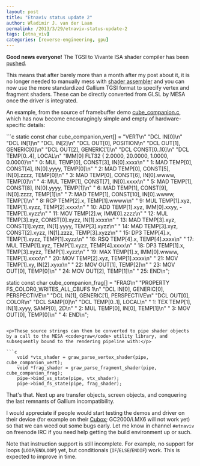 ```yaml
---
layout: post
title: "Etnaviv status update 2"
author: Wladimir J. van der Laan
permalink: /2013/3/29/etnaviv-status-update-2
tags: [etna_viv]
categories: [reverse-engineering, gpu]
---
```

<intro>
<p><strong>Good news everyone!</strong> The TGSI to Vivante ISA shader compiler has been <a href="https://github.com/laanwj/etna_viv">pushed</a>.</p>

<p>This means that after barely more than a month after my post about it, it is no longer needed to manually mess with <a href="/2013/2/26/using-the-etnaviv-shader-assembler">shader assembler</a> and you can now use the more standardized Gallium TGSI format to specify vertex and fragment shaders. These can be directly converted from GLSL by MESA once the driver is integrated.</p>
</intro>

<p>An example, from the source of framebuffer demo <a href="https://github.com/laanwj/etna_viv/blob/master/native/fb/cube_companion.c">cube_companion.c</a>, which has now become encouragingly simple and empty of hardware-specific details:</p>
```c
static const char cube_companion_vert[] = 
"VERT\n"
"DCL IN[0]\n"
"DCL IN[1]\n"
"DCL IN[2]\n"
"DCL OUT[0], POSITION\n"
"DCL OUT[1], GENERIC[0]\n"
"DCL OUT[2], GENERIC[1]\n"
"DCL CONST[0..10]\n"
"DCL TEMP[0..4], LOCAL\n"
"IMM[0] FLT32 {    2.0000,    20.0000,     1.0000,     0.0000}\n"
"  0: MUL TEMP[0], CONST[3], IN[0].xxxx\n"
"  1: MAD TEMP[0], CONST[4], IN[0].yyyy, TEMP[0]\n"
"  2: MAD TEMP[0], CONST[5], IN[0].zzzz, TEMP[0]\n"
"  3: MAD TEMP[0], CONST[6], IN[0].wwww, TEMP[0]\n"
"  4: MUL TEMP[1], CONST[7], IN[0].xxxx\n"
"  5: MAD TEMP[1], CONST[8], IN[0].yyyy, TEMP[1]\n"
"  6: MAD TEMP[1], CONST[9], IN[0].zzzz, TEMP[1]\n"
"  7: MAD TEMP[1], CONST[10], IN[0].wwww, TEMP[1]\n"
"  8: RCP TEMP[2].x, TEMP[1].wwww\n"
"  9: MUL TEMP[1].xyz, TEMP[1].xyzz, TEMP[2].xxxx\n"
" 10: ADD TEMP[1].xyz, IMM[0].xxyy, -TEMP[1].xyzz\n"
" 11: MOV TEMP[2].w, IMM[0].zzzz\n"
" 12: MUL TEMP[3].xyz, CONST[0].xyzz, IN[1].xxxx\n"
" 13: MAD TEMP[3].xyz, CONST[1].xyzz, IN[1].yyyy, TEMP[3].xyzz\n"
" 14: MAD TEMP[3].xyz, CONST[2].xyzz, IN[1].zzzz, TEMP[3].xyzz\n"
" 15: DP3 TEMP[4].x, TEMP[1].xyzz, TEMP[1].xyzz\n"
" 16: RSQ TEMP[4].x, TEMP[4].xxxx\n"
" 17: MUL TEMP[1].xyz, TEMP[1].xyzz, TEMP[4].xxxx\n"
" 18: DP3 TEMP[1].x, TEMP[3].xyzz, TEMP[1].xyzz\n"
" 19: MAX TEMP[1].x, IMM[0].wwww, TEMP[1].xxxx\n"
" 20: MOV TEMP[2].xyz, TEMP[1].xxxx\n"
" 21: MOV TEMP[1].xy, IN[2].xyxx\n"
" 22: MOV OUT[1], TEMP[2]\n"
" 23: MOV OUT[0], TEMP[0]\n"
" 24: MOV OUT[2], TEMP[1]\n"
" 25: END\n";

static const char cube_companion_frag[] = 
"FRAG\n"
"PROPERTY FS_COLOR0_WRITES_ALL_CBUFS 1\n"
"DCL IN[0], GENERIC[0], PERSPECTIVE\n"
"DCL IN[1], GENERIC[1], PERSPECTIVE\n"
"DCL OUT[0], COLOR\n"
"DCL SAMP[0]\n"
"DCL TEMP[0..1], LOCAL\n"
"  1: TEX TEMP[1], IN[1].xyyy, SAMP[0], 2D\n"
"  2: MUL TEMP[0], IN[0], TEMP[1]\n"
"  3: MOV OUT[0], TEMP[0]\n"
"  4: END\n";
```

<p>These source strings can then be converted to pipe shader objects by a call to the MESA <code>graw</code> utility library, and subsequently bound to the rendering pipeline with:</p>

```c
    void *vtx_shader = graw_parse_vertex_shader(pipe, cube_companion_vert);
    void *frag_shader = graw_parse_fragment_shader(pipe, cube_companion_frag);
    pipe->bind_vs_state(pipe, vtx_shader);
    pipe->bind_fs_state(pipe, frag_shader);
```

<p>That's that. Next up are transfer objects, screen objects, and conquering the last remnants of Gallium incompatibility.</p>

<p>I would appreciate if people would start testing the demos and driver on their device (for example on their <a href="http://www.solid-run.com/cubox">Cubox</a>; GC2000/i.MX6 will not work yet) so that we can weed out some bugs early. Let me know in channel <code>#etnaviv</code> on freenode IRC if you need help getting the build environment up or such.</p>

<p>Note that instruction support is still incomplete. For example, no support for loops (<code>LOOP</code>/<code>ENDLOOP</code>) yet, but conditionals (<code>IF</code>/<code>ELSE</code>/<code>ENDIF</code>) work. This is expected to improve in time.</p>

